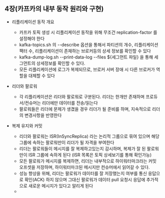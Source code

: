 ## 4장(카프카의 내부 동작 원리와 구현)

* 리플리케이션 동작 개요
  * 카프카 토픽 생성 시 리플리케이션 동작을 위해 무조건 replication-factor 를 설정해야 한다
  * kafka-topics.sh 의 --describe 옵션을 통해서
  파티션의 개수, 리플리케이션 팩터 수, 리플리케이션이 존재하는 브로커등의 상세 정보를 확인할 수 있다
  * kafka-dump-log.sh --print-data-log --files ${세그먼트 파일} 을 통해 세그먼트의 상세정보를 확인할 수 있다.
  * 모든 리플리케이션에 로그가 복제되므로, 브로커 서버 장애 시 다른 브로커가 역할을 대체할 수 있다

* 리더와 팔로워
  * 각 리플리케이션은 리더와 팔로워로 구분된다. 리더는 한개만 존재하며 프로듀서/컨슈머는 리더에만 데이터를 전송/읽는다
  * 팔로워들은 리더에 문제가 생겼을 경우 리더가 될 준비를 하며, 지속적으로 리더의 변경사항을 반영한다

* 복제 유지와 커밋
  * 리더와 팔로워는 ISR(InSyncReplica) 라는 논리적 그룹으로 묶여 있으며 해당 그룹에 속하는 팔로워만이
  리더가 될 자격을 부여한다
  * 리더는 팔로워들이 메시지를 잘 복제하고있는지 감시하며, 복제가 잘 된 팔로워만이 ISR 그룹에 속하게 된다
  (ISR 목록은 토픽 상세보기를 통해 확인가능)
  * 모든 팔로워가 메시지를 복제하면, 리더는 내부적으로 하이워터마크라는 커밋 오프셋을 저장하며, 하이워터마크된 메시지만
  컨슈머에서 읽어갈 수 있다.
  * 성능 향상을 위해, 리더는 팔로워가 데이터를 잘 저장했는지 여부를 통신 응답으로 확인(ACK) 하지 않으며
  그대신 팔로워가 데이터 pull 요청시 응답에 추가적으로 새로운 메시지가 있다고 알리게 된다
  * 